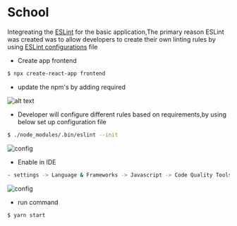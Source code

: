 # School
Integreating the [ESLint](https://eslint.org/) for the basic application,The primary reason ESLint was created was to allow developers to create their own linting rules by using [ESLint configurations](https://eslint.org/docs/user-guide/configuring) file
 
- Create app frontend
```sh
$ npx create-react-app frontend
```
- update the  npm's by adding required

![alt text](https://user-images.githubusercontent.com/35625047/43942768-e197141e-9c96-11e8-9881-d4209230fb20.png)
- Developer will configure different rules based on requirements,by using below set up configuration file
```sh
$ ./node_modules/.bin/eslint --init
```
![config](https://user-images.githubusercontent.com/35625047/43943447-41169c46-9c99-11e8-8ac9-9ac9f4b106a9.png)

- Enable in IDE
```sh
- settings -> Language & Frameworks -> Javascript -> Code Quality Tools -> ESLint
```
![config](https://user-images.githubusercontent.com/35625047/43943577-ab7e3882-9c99-11e8-9fe7-d3a36fc53c4b.png)

- run command
```sh
$ yarn start
```

